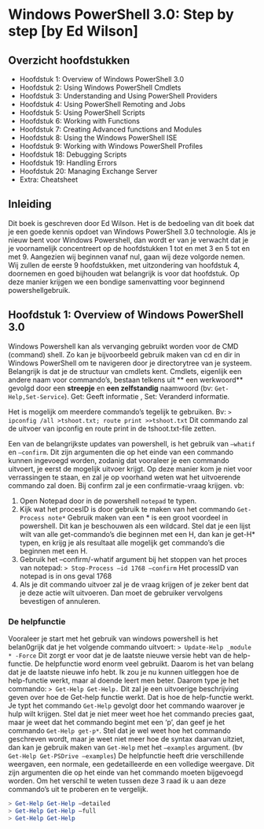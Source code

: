 # Windows PowerShell 3.0: Step by step [by Ed Wilson]
## Overzicht hoofdstukken
- Hoofdstuk 1: Overview of Windows PowerShell 3.0
- Hoofdstuk 2: Using Windows PowerShell Cmdlets
- Hoofdstuk 3: Understanding and Using PowerShell Providers
- Hoofdstuk 4: Using PowerShell Remoting and Jobs
- Hoofdstuk 5: Using PowerShell Scripts
- Hoofdstuk 6: Working with Functions
- Hoofdstuk 7: Creating Advanced functions and Modules
- Hoofdstuk 8: Using the Windows PowerShell ISE
- Hoofdstuk 9: Working with Windows PowerShell Profiles
- Hoofdstuk 18: Debugging Scripts
- Hoofdstuk 19: Handling Errors
- Hoofdstuk 20: Managing Exchange Server
- Extra: Cheatsheet

## Inleiding
Dit boek is geschreven door Ed Wilson. Het is de bedoeling van dit boek dat je een goede kennis opdoet van Windows PowerShell 3.0 technologie. Als je nieuw bent voor Windows Powershell, dan wordt er van je verwacht dat je je voornamelijk concentreert op de hoofdstukken 1 tot en met 3 en 5 tot en met 9. Aangezien wij beginnen vanaf nul, gaan wij deze volgorde nemen. Wij zullen de eerste 9 hoofdstukken, met uitzondering van hoofdstuk 4, doornemen en goed bijhouden wat belangrijk is voor dat hoofdstuk. Op deze manier krijgen we een bondige samenvatting voor beginnend powershellgebruik.
## Hoofdstuk 1: Overview of Windows PowerShell 3.0
Windows Powershell kan als vervanging gebruikt worden voor de CMD (command) shell.  Zo kan je bijvoorbeeld gebruik maken van cd en dir in Windows PowerShell om te navigeren door je directorytree van je systeem. Belangrijk is dat je de structuur van cmdlets kent. Cmdlets, eigenlijk een andere naam voor commando’s, bestaan telkens uit ** een werkwoord** gevolgd door een **streepje** en **een zelfstandig** naamwoord  (bv: `Get-Help,Set-Service`). Get: Geeft informatie , Set: Veranderd informatie.

Het is mogelijk om meerdere commando’s tegelijk te gebruiken. Bv:
`>  ipconfig /all >tshoot.txt; route print >>tshoot.txt`
Dit commando zal de uitvoer van ipconfig en route print in de tshoot.txt-file zetten.

Een van de belangrijkste updates van powershell, is het gebruik van `–whatif` en `–confirm`. Dit zijn argumenten die op het einde van een commando kunnen ingevoegd worden, zodanig dat vooraleer je een commando uitvoert, je eerst de mogelijk uitvoer krijgt. Op deze manier kom je niet voor verrassingen te staan, en zal je op voorhand weten wat het uitvoerende commando zal doen. Bij confirm zal je een confirmatie-vraag krijgen. vb:

1. Open Notepad door in de powershell `notepad` te typen.
2. Kijk wat het procesID is door gebruik te maken van het commando `Get-Process note*`
   Gebruik maken van een * is een groot voordeel in powershell. Dit kan je beschouwen als een wildcard. Stel dat je een lijst wilt van alle get-commando’s die beginnen met een H, dan kan je get-H* typen, en krijg je als resultaat alle mogelijk get commando’s die beginnen met een H.
3. Gebruik het –confirm/-whatif  argument bij het stoppen van het proces van notepad:
`> Stop-Process –id 1768 –confirm`
   Het processID van notepad is in ons geval 1768
4. Als je dit commando uitvoer zal je de vraag krijgen of je zeker bent dat je deze actie wilt uitvoeren. Dan moet de gebruiker vervolgens bevestigen of annuleren.

### De helpfunctie
Vooraleer je start met het gebruik van windows powershell is het belan0grijk dat je het volgende commando uitvoert:
`> Update-Help _module * -Force`
Dit zorgt er voor dat je de laatste nieuwe versie hebt van de help-functie. De helpfunctie word enorm veel gebruikt. Daarom is het van belang dat je de laatste nieuwe info hebt.
Ik zou je nu kunnen uitleggen hoe de help-functie werkt, maar al doende leert men beter. Daarom type je het commando: `> Get-Help Get-Help.` Dit zal je een uitvoerige beschrijving geven over hoe de Get-help functie werkt.  Dat is hoe de help-functie werkt. Je typt het commando `Get-Help` gevolgt door het commando waarover je hulp wilt krijgen. Stel dat je niet meer weet hoe het commando precies gaat, maar je weet dat het commando begint met een ‘p’, dan geef je het commando `Get-Help get-p*`. Stel dat je wel weet hoe het commando geschreven wordt, maar je weet niet meer hoe de syntax daarvan uitziet, dan kan je gebruik maken van `Get-Help` met het  `–examples` argument. (bv` Get-Help Get-PSDrive –examples`)
De helpfunctie heeft drie verschillende weergaven, een normale, een gedetailleerde en een volledige weergave. Dit zijn argumenten die op het einde van het commando moeten bijgevoegd worden. Om het verschil te weten tussen deze 3 raad ik u aan deze commando’s uit te proberen en te vergelijk.
```PowerShell
> Get-Help Get-Help –detailed
> Get-Help Get-Help –full
> Get-Help Get-Help 
```
